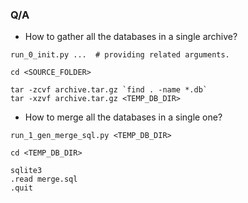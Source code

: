 ### Q/A

* How to gather all the databases in a single archive?
```
run_0_init.py ...  # providing related arguments.

cd <SOURCE_FOLDER>

tar -zcvf archive.tar.gz `find . -name *.db`
tar -xzvf archive.tar.gz <TEMP_DB_DIR>
```

* How to merge all the databases in a single one?
```
run_1_gen_merge_sql.py <TEMP_DB_DIR>

cd <TEMP_DB_DIR>

sqlite3
.read merge.sql
.quit
```
